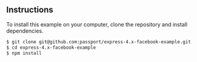 ## Instructions

To install this example on your computer, clone the repository and install
dependencies.

```bash
$ git clone git@github.com:passport/express-4.x-facebook-example.git
$ cd express-4.x-facebook-example
$ npm install
```